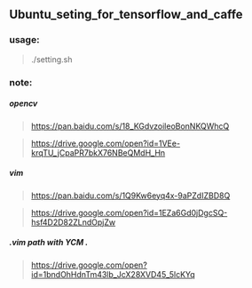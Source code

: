## Ubuntu_seting_for_tensorflow_and_caffe

### usage:
> ./setting.sh 

### note:
##### opencv  
> https://pan.baidu.com/s/18_KGdvzoileoBonNKQWhcQ


> https://drive.google.com/open?id=1VEe-krqTU_jCpaPR7bkX76NBeQMdH_Hn
##### vim     
> https://pan.baidu.com/s/1Q9Kw6eyq4x-9aPZdIZBD8Q


> https://drive.google.com/open?id=1EZa6Gd0jDgcSQ-hsf4D2D82ZLndOpjZw
##### .vim path with YCM .    
> https://drive.google.com/open?id=1bndOhHdnTm43lb_JcX28XVD45_5lcKYq

